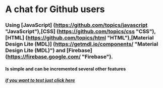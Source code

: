 # A chat for Github users

### Using [JavaScript] (https://github.com/topics/javascript "JavaScript"),[CSS] (https://github.com/topics/css "CSS"), [HTML] (https://github.com/topics/html "HTML"),[Material Design Lite (MDL)] (https://getmdl.io/components/ "Material Design Lite (MDL)")  and [Firebase] (https://firebase.google.com/ "Firebase").

#### Is simple and can be incremented several other features

##### [if you want to test just click here](https://chat-github-3c9a6.web.app/ "click here")

